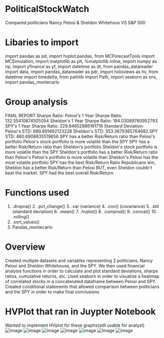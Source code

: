 # PoliticalStockWatch
Compared politicians Nancy Pelosi & Sheldon Whitehous VS S&P 500



# Libaries to import 
import pandas as pd,
import hvplot.pandas,
from MCForecastTools import MCSimulation,
import matplotlib as plt,
%matplotlib inline,
import numpy as np,
import yfinance as yf,
import datetime as dt,
from pandas_datareader import data,
import pandas_datareader as pdr,
import holoviews as hv,
from datetime import timedelta,
from pathlib import Path,
import seaborn as sns,
import pandas_montecarlo









# Group analysis 
FINAL REPORT
Sharpe Ratio:
Pelosi's 1 Year Sharpe Ratio: 132.55410874505054
Sheldon's 1 Year Sharpe Ratio: 194.03089760952793
SPY's 1 Year Sharpe Ratio: 229.84652886191716
Standard Deviation:
Pelosi's STD: 689.891492123228
Sheldon's STD: 553.3679365764682
SPY STD: 460.6908835519656
SPY has a better Risk/Return ratio than Pelosi's portfolio
Pelosi's stock portfolio is more volatile than the SPY
SPY has a better Risk/Return ratio than Sheldon's portfolio
Sheldon's stock portfolio is more volatile than the SPY
Sheldon's portfolio has a better Risk/Return ratio than Pelosi's
Pelosi's portfolio is more volatile than Sheldon's
Pelosi has the most volatile portfolio
SPY has the best Risk/Return Ratio
Republicans win, Sheldon has a better Risk/Return than Pelosi
BUT, even Sheldon couldn't beat the market. SPY had the best overall Risk/Return







# Functions used
1. .dropna()
	2. .pct_change()
	3. .var (variance)
	4. .cov() (covariance)
	5. .std (standard deviation)
	6. .mean()
	7. .hvplot()
	8. .cumprod()
	9. .concat()
	10.  .rolling()
11. .sort_values()
12. Pandas_montecarlo








# Overview 
Created multiple datasets and variables representing 2 politicians, Nancy Pelosi and Sheldon Whitehouse, and the SPY. We then used financial analysis functions in order to calculate and plot standard deviations, sharpe ratios, cumulative returns, etc. Used seaborn in order to visualize a heatmap of correlated stocks in a concatenated dataframe between Pelosi and SPY. Created conditional statements that allowed comparison between politicians and the SPY in order to make final conclusions











# HVPlot that ran in Juypter Notebook

Wanted to implement HVplot for these graphs(still usable for analyst)
![image](https://user-images.githubusercontent.com/106267420/182759056-a2244daa-3151-48c1-8e48-e5a276a90aa1.png)
![image](https://user-images.githubusercontent.com/106267420/182759090-3b19b60f-6697-4667-8871-a5eafa757521.png)
![image](https://user-images.githubusercontent.com/106267420/182759132-72802ab3-2b15-4494-8eeb-86dd8316fae3.png)
![image](https://user-images.githubusercontent.com/106267420/182759195-346cd274-d75e-4f29-aae0-f416bb7af0cc.png)
![image](https://user-images.githubusercontent.com/106267420/182984624-29db8b28-2ce0-45b6-8e70-9feaec8c6e42.png)
![image](https://user-images.githubusercontent.com/106267420/182984966-d9452697-88e4-4094-9269-06fffeb3b13c.png)
![image](https://user-images.githubusercontent.com/106267420/182985008-89b4f9d3-96da-4aee-b5e3-136e2210f80e.png)


